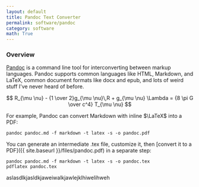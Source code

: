 ```yaml
---
layout: default
title: Pandoc Text Converter
permalink: software/pandoc
category: software
math: True
---
```


### Overview

[Pandoc](http://pandoc.org/) is a command line tool for interconverting between markup languages.  Pandoc supports common languages like HTML, Markdown, and LaTeX, common document formats like docx and epub, and lots of weird stuff I've never heard of before.

$$
R_{\mu \nu} - {1 \over 2}g_{\mu \nu}\,R + g_{\mu \nu} \Lambda
= {8 \pi G \over c^4} T_{\mu \nu}
$$

For example, Pandoc can convert Markdown with inline $\LaTeX$ into a PDF:

    pandoc pandoc.md -f markdown -t latex -s -o pandoc.pdf

You can generate an intermediate .tex file, customize it, then [convert it to a PDF]({{ site.baseurl }}/files/pandoc.pdf) in a separate step:

    pandoc pandoc.md -f markdown -t latex -s -o pandoc.tex
    pdflatex pandoc.tex

aslasdlkjasldkjaweiwalkjawlejklhiwelihweh
